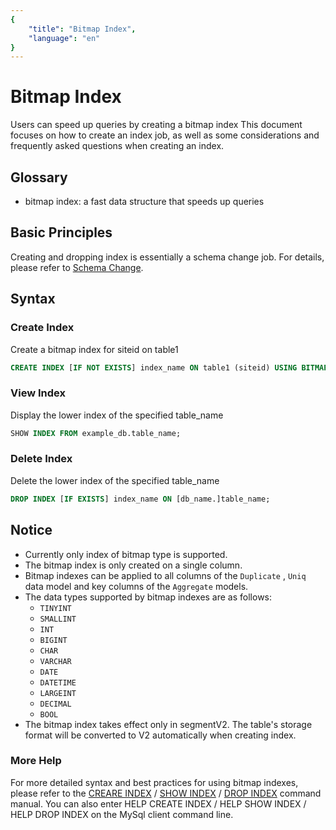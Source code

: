 ```yaml
---
{
    "title": "Bitmap Index",
    "language": "en"
}
---
```


<!-- 
Licensed to the Apache Software Foundation (ASF) under one
or more contributor license agreements.  See the NOTICE file
distributed with this work for additional information
regarding copyright ownership.  The ASF licenses this file
to you under the Apache License, Version 2.0 (the
"License"); you may not use this file except in compliance
with the License.  You may obtain a copy of the License at

  http://www.apache.org/licenses/LICENSE-2.0

Unless required by applicable law or agreed to in writing,
software distributed under the License is distributed on an
"AS IS" BASIS, WITHOUT WARRANTIES OR CONDITIONS OF ANY
KIND, either express or implied.  See the License for the
specific language governing permissions and limitations
under the License.
-->

# Bitmap Index
Users can speed up queries by creating a bitmap index
This document focuses on how to create an index job, as well as some considerations and frequently asked questions when creating an index.

## Glossary
* bitmap index: a fast data structure that speeds up queries

## Basic Principles
Creating and dropping index is essentially a schema change job. For details, please refer to
[Schema Change](../../advanced/alter-table/schema-change.md).

## Syntax
### Create Index

Create a bitmap index for siteid on table1

```sql
CREATE INDEX [IF NOT EXISTS] index_name ON table1 (siteid) USING BITMAP COMMENT 'balabala';
```

### View Index

Display the lower index of the specified table_name

```sql
SHOW INDEX FROM example_db.table_name;
```

### Delete Index

Delete the lower index of the specified table_name

```sql
DROP INDEX [IF EXISTS] index_name ON [db_name.]table_name;
```

## Notice
* Currently only index of bitmap type is supported.
* The bitmap index is only created on a single column.
* Bitmap indexes can be applied to all columns of the `Duplicate` , `Uniq`  data model and key columns of the `Aggregate`  models.
* The data types supported by bitmap indexes are as follows:
    * `TINYINT`
    * `SMALLINT`
    * `INT`
    * `BIGINT`
    * `CHAR`
    * `VARCHAR`
    * `DATE`
    * `DATETIME`
    * `LARGEINT`
    * `DECIMAL`
    * `BOOL`
* The bitmap index takes effect only in segmentV2. The table's storage format will be converted to V2 automatically when creating index.

### More Help

For more detailed syntax and best practices for using bitmap indexes, please refer to the  [CREARE INDEX](../../sql-manual/sql-reference/Data-Definition-Statements/Create/CREATE-INDEX.md) / [SHOW INDEX](../../sql-manual/sql-reference/Show-Statements/SHOW-INDEX.md) / [DROP INDEX](../../sql-manual/sql-reference/Data-Definition-Statements/Drop/DROP-INDEX.md)  command manual. You can also enter HELP CREATE INDEX / HELP SHOW INDEX / HELP DROP INDEX on the MySql client command line.
